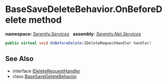 # BaseSaveDeleteBehavior.OnBeforeDelete method
**namespace:** *[Serenity.Services](../../README.md#serenity.services-namespace)*   **assembly**: *[Serenity.Net.Services](../../README.md)*

```csharp
public virtual void OnBeforeDelete(IDeleteRequestHandler handler)
```

## See Also

* interface [IDeleteRequestHandler](../IDeleteRequestHandler.md)
* class [BaseSaveDeleteBehavior](../BaseSaveDeleteBehavior.md)
